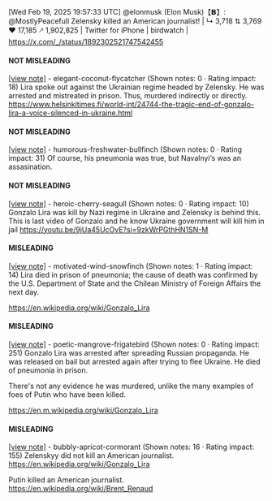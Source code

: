 [Wed Feb 19, 2025 19:57:33 UTC] @elonmusk (Elon Musk)【𝗕】: @MostlyPeacefull Zelensky killed an American journalist! | ↳ 3,718 ⇅ 3,769 ♥ 17,185 🡕 1,902,825 | Twitter for iPhone | birdwatch | https://x.com/_/status/1892302521747542455

#### NOT MISLEADING

[[view note]](https://x.com/i/birdwatch/n/1892341734228496837) - elegant-coconut-flycatcher (Shown notes: 0 · Rating impact: 18)
Lira spoke out against the Ukrainian regime headed by Zelensky.  He was arrested and mistreated in prison. Thus, murdered indirectly or directly. https://www.helsinkitimes.fi/world-int/24744-the-tragic-end-of-gonzalo-lira-a-voice-silenced-in-ukraine.html 

#### NOT MISLEADING

[[view note]](https://x.com/i/birdwatch/n/1892319886698750238) - humorous-freshwater-bullfinch (Shown notes: 0 · Rating impact: 31)
Of course, his pneumonia was true, but Navalnyi‘s was an assasination.

#### NOT MISLEADING

[[view note]](https://x.com/i/birdwatch/n/1892459737696129216) - heroic-cherry-seagull (Shown notes: 0 · Rating impact: 10)
Gonzalo Lira was kill by Nazi regime in Ukraine and Zelensky is behind this. 
This is last video of Gonzalo and he know Ukraine government will kill him in jail 
https://youtu.be/9jUa45UcOvE?si=9zkWrPGthHN1SN-M

#### MISLEADING

[[view note]](https://x.com/i/birdwatch/n/1892338553037693195) - motivated-wind-snowfinch (Shown notes: 1 · Rating impact: 14)
Lira died in prison of pneumonia; the cause of death was confirmed by the U.S. Department of State and the Chilean Ministry of Foreign Affairs the next day.

https://en.wikipedia.org/wiki/Gonzalo_Lira

#### MISLEADING

[[view note]](https://x.com/i/birdwatch/n/1892312627616813536) - poetic-mangrove-frigatebird (Shown notes: 0 · Rating impact: 251)
Gonzalo Lira was arrested after spreading Russian propaganda. He was released on bail but arrested again after trying to flee Ukraine.  He died of pneumonia in prison. 

There's not any evidence he was murdered, unlike the many examples of foes of Putin who have been killed. 

https://en.m.wikipedia.org/wiki/Gonzalo_Lira

#### MISLEADING

[[view note]](https://x.com/i/birdwatch/n/1892582342578884661) - bubbly-apricot-cormorant (Shown notes: 16 · Rating impact: 155)
Zelenskyy did not kill an American journalist.
https://en.wikipedia.org/wiki/Gonzalo_Lira

Putin killed an American journalist.
https://en.wikipedia.org/wiki/Brent_Renaud
